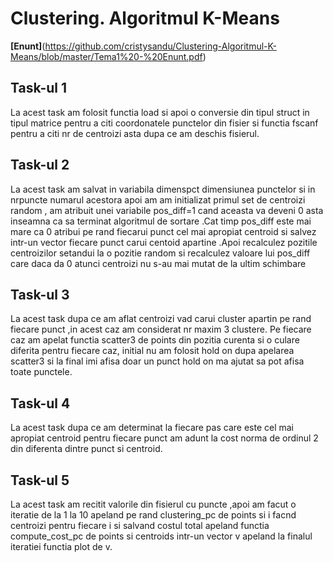 # Clustering. Algoritmul K-Means

**[Enunt]**(https://github.com/cristysandu/Clustering-Algoritmul-K-Means/blob/master/Tema1%20-%20Enunt.pdf)

## Task-ul 1

La acest task am folosit functia load si apoi o conversie din tipul struct in tipul matrice pentru a citi coordonatele punctelor din fisier si functia fscanf pentru a citi nr de centroizi asta dupa ce am deschis fisierul.

## Task-ul 2

La acest task am salvat in variabila dimenspct dimensiunea punctelor si in nrpuncte numarul acestora apoi am am initializat primul set de centroizi random , am atribuit unei variabile pos_diff=1 cand aceasta va deveni 0 asta inseamna ca sa terminat algoritmul de sortare .Cat timp pos_diff este mai mare ca 0 atribui pe rand fiecarui punct cel mai apropiat centroid si salvez intr-un vector fiecare punct carui centoid apartine .Apoi recalculez pozitile centroizilor setandui la o pozitie random si recalculez valoare lui pos_diff care daca da 0 atunci centroizi nu s-au mai mutat de la ultim schimbare

## Task-ul 3

La acest task dupa ce am aflat centroizi vad carui cluster apartin pe rand fiecare punct ,in acest caz am considerat nr maxim 3 clustere. Pe fiecare caz am apelat functia scatter3 de points din pozitia curenta si o culare diferita pentru fiecare caz, initial nu am folosit hold on dupa apelarea scatter3 si la final imi afisa doar un punct hold on ma ajutat sa pot afisa toate punctele.

## Task-ul 4

La acest task dupa ce am determinat la fiecare pas care este cel mai apropiat centroid pentru fiecare punct am adunt la cost norma de ordinul 2 din diferenta dintre punct si centroid.

## Task-ul 5

La acest task am recitit valorile din fisierul cu puncte ,apoi am facut o iteratie de la 1 la 10 apeland pe rand clustering_pc de points si i facnd centroizi pentru fiecare i si salvand costul total apeland functia compute_cost_pc de points si centroids intr-un vector v apeland la finalul iteratiei functia plot de v.

